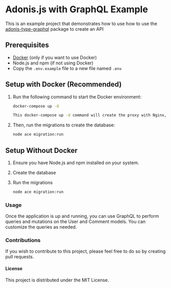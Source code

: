 # Adonis.js with GraphQL Example

This is an example project that demonstrates how to use how to use the [adonis-type-graphql](https://www.npmjs.com/package/adonis-type-graphql) package to create an API 

## Prerequisites

- [Docker](https://www.docker.com/get-started) (only if you want to use Docker)
- Node.js and npm (if not using Docker)
- Copy the `.env.example` file to a new file named `.env`

## Setup with Docker (Recommended)

1. Run the following command to start the Docker environment:

   ```bash
   docker-compose up -d

   This docker-compose up -d command will create the proxy with Nginx, the MySQL database, and also set up the corresponding database for you.

2. Then, run the migrations to create the database:

    ```bash
    node ace migration:run

## Setup Without Docker

1. Ensure you have Node.js and npm installed on your system.

2. Create the database

3. Run the migrations

    ```bash
    node ace migration:run


### Usage

Once the application is up and running, you can use GraphQL to perform queries and mutations on the User and Comment models. You can customize the queries as needed.

### Contributions

If you wish to contribute to this project, please feel free to do so by creating pull requests.

#### License

This project is distributed under the MIT License.